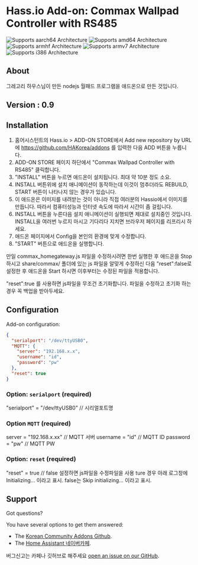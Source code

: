 # Hass.io Add-on: Commax Wallpad Controller with RS485 

![Supports aarch64 Architecture][aarch64-shield] ![Supports amd64 Architecture][amd64-shield] ![Supports armhf Architecture][armhf-shield] ![Supports armv7 Architecture][armv7-shield] ![Supports i386 Architecture][i386-shield]

## About
그레고리 하우스님이 만든 nodejs 월패드 프로그램을 애드온으로 만든 것입니다.

## Version : 0.9

## Installation

1. 홈어시스턴트의 Hass.io > ADD-ON STORE에서 Add new repository by URL에 https://github.com/HAKorea/addons 를 입력한 다음 ADD 버튼을 누릅니다.
2. ADD-ON STORE 페이지 하단에서 "Commax Wallpad Controller with RS485" 클릭합니다.
3. "INSTALL" 버튼을 누르면 애드온이 설치됩니다. 최대 약 10분 정도 소요. 
4. INSTALL 버튼위에 설치 애니메이션이 동작하는데 이것이 멈추더라도 REBUILD, START 버튼이 나타나지 않는 경우가 있습니다.
5. 이 애드온은 이미지를 내려받는 것이 아니라 직접 여러분의 Hassio에서 이미지를 만듭니다. 따라서 컴퓨터성능과 인터넷 속도에 따라서 시간이 좀 걸립니다. 
6. INSTALL 버튼을 누른다음 설치 애니메이션이 실행되면 제대로 설치중인 것입니다. INSTALL을 여러번 누르지 마시고 기다리다 지치면 브라우저 페이지를 리프리시 하세요. 
7. 애드온 페이지에서 Config을 본인의 환경에 맞게 수정합니다.
8. "START" 버튼으로 애드온을 실행합니다.

만일 commax_homegateway.js 파일을 수정하시려면 한번 실행한 후 애드온을 Stop 하시고 share/commax/ 폴더에 있는 js 파일을 알맞게 수정하신 다음 "reset":false로 설정한 후 애드온을 Start 하시면 이후부터는 수정된 파일을 적용합니다. 

"reset":true 를 사용하면 js파일을 무조건 초기화합니다. 파일을 수정하고 초기화 하는 경우 꼭 백업을 받아두세요. 


## Configuration

Add-on configuration:

```json
{
  "serialport": "/dev/ttyUSB0",
  "MQTT": {
    "server": "192.168.x.x",
    "username": "id",
    "password": "pw"
  },
  "reset": true
}
```

### Option: `serialport` (required)

"serialport" = "/dev/ttyUSB0" // 시리얼포트명

### Option `MQTT` (required)

server = "192.168.x.xx"         // MQTT 서버
username = "id"                 // MQTT ID
password = "pw"                // MQTT PW


### Option: `reset` (required)

"reset" = true // false 설정하면 js파일을 수정파일을 사용
ture 경우 아래 로그창에 Initializing... 이라고 표시. 
false는 Skip initializing... 이라고 표시.

## Support

Got questions?

You have several options to get them answered:

- The [Korean Community Addons Github][github].
- The [Home Assistant 네이버카페][forum].

버그신고는 카페나 깃허브로 해주세요 [open an issue on our GitHub][issue].


[forum]: https://cafe.naver.com/koreassistant
[github]: https://github.com/HAKorea/addons
[issue]: https://github.com/zooil/commaxRS485/issues
[aarch64-shield]: https://img.shields.io/badge/aarch64-yes-green.svg
[amd64-shield]: https://img.shields.io/badge/amd64-yes-green.svg
[armhf-shield]: https://img.shields.io/badge/armhf-yes-green.svg
[armv7-shield]: https://img.shields.io/badge/armv7-yes-green.svg
[i386-shield]: https://img.shields.io/badge/i386-yes-green.svg

